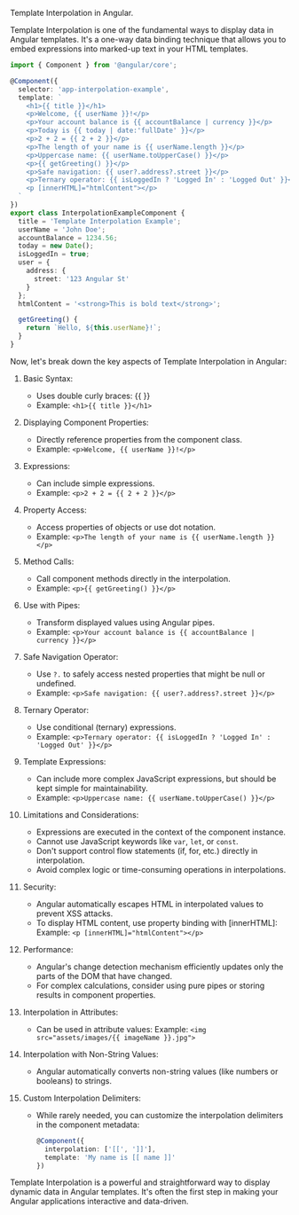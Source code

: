 Template Interpolation in Angular.

Template Interpolation is one of the fundamental ways to display data in Angular templates. It's a one-way data binding technique that allows you to embed expressions into marked-up text in your HTML templates.



```typescript
import { Component } from '@angular/core';

@Component({
  selector: 'app-interpolation-example',
  template: `
    <h1>{{ title }}</h1>
    <p>Welcome, {{ userName }}!</p>
    <p>Your account balance is {{ accountBalance | currency }}</p>
    <p>Today is {{ today | date:'fullDate' }}</p>
    <p>2 + 2 = {{ 2 + 2 }}</p>
    <p>The length of your name is {{ userName.length }}</p>
    <p>Uppercase name: {{ userName.toUpperCase() }}</p>
    <p>{{ getGreeting() }}</p>
    <p>Safe navigation: {{ user?.address?.street }}</p>
    <p>Ternary operator: {{ isLoggedIn ? 'Logged In' : 'Logged Out' }}</p>
    <p [innerHTML]="htmlContent"></p>
  `
})
export class InterpolationExampleComponent {
  title = 'Template Interpolation Example';
  userName = 'John Doe';
  accountBalance = 1234.56;
  today = new Date();
  isLoggedIn = true;
  user = {
    address: {
      street: '123 Angular St'
    }
  };
  htmlContent = '<strong>This is bold text</strong>';

  getGreeting() {
    return `Hello, ${this.userName}!`;
  }
}

```

Now, let's break down the key aspects of Template Interpolation in Angular:

1. Basic Syntax:
   - Uses double curly braces: {{ }}
   - Example: `<h1>{{ title }}</h1>`

2. Displaying Component Properties:
   - Directly reference properties from the component class.
   - Example: `<p>Welcome, {{ userName }}!</p>`

3. Expressions:
   - Can include simple expressions.
   - Example: `<p>2 + 2 = {{ 2 + 2 }}</p>`

4. Property Access:
   - Access properties of objects or use dot notation.
   - Example: `<p>The length of your name is {{ userName.length }}</p>`

5. Method Calls:
   - Call component methods directly in the interpolation.
   - Example: `<p>{{ getGreeting() }}</p>`

6. Use with Pipes:
   - Transform displayed values using Angular pipes.
   - Example: `<p>Your account balance is {{ accountBalance | currency }}</p>`

7. Safe Navigation Operator:
   - Use `?.` to safely access nested properties that might be null or undefined.
   - Example: `<p>Safe navigation: {{ user?.address?.street }}</p>`

8. Ternary Operator:
   - Use conditional (ternary) expressions.
   - Example: `<p>Ternary operator: {{ isLoggedIn ? 'Logged In' : 'Logged Out' }}</p>`

9. Template Expressions:
   - Can include more complex JavaScript expressions, but should be kept simple for maintainability.
   - Example: `<p>Uppercase name: {{ userName.toUpperCase() }}</p>`

10. Limitations and Considerations:
    - Expressions are executed in the context of the component instance.
    - Cannot use JavaScript keywords like `var`, `let`, or `const`.
    - Don't support control flow statements (if, for, etc.) directly in interpolation.
    - Avoid complex logic or time-consuming operations in interpolations.

11. Security:
    - Angular automatically escapes HTML in interpolated values to prevent XSS attacks.
    - To display HTML content, use property binding with [innerHTML]:
      Example: `<p [innerHTML]="htmlContent"></p>`

12. Performance:
    - Angular's change detection mechanism efficiently updates only the parts of the DOM that have changed.
    - For complex calculations, consider using pure pipes or storing results in component properties.

13. Interpolation in Attributes:
    - Can be used in attribute values:
      Example: `<img src="assets/images/{{ imageName }}.jpg">`

14. Interpolation with Non-String Values:
    - Angular automatically converts non-string values (like numbers or booleans) to strings.

15. Custom Interpolation Delimiters:
    - While rarely needed, you can customize the interpolation delimiters in the component metadata:
      ```typescript
      @Component({
        interpolation: ['[[', ']]'],
        template: 'My name is [[ name ]]'
      })
      ```


Template Interpolation is a powerful and straightforward way to display dynamic data in Angular templates. It's often the first step in making your Angular applications interactive and data-driven.
